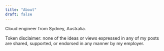 ```yaml
---
title: "About"
draft: false
---
```

Cloud engineer from Sydney, Australia.

Token disclaimer: none of the ideas or views expressed in any of my posts are shared, supported, or endorsed in any manner by my employer.